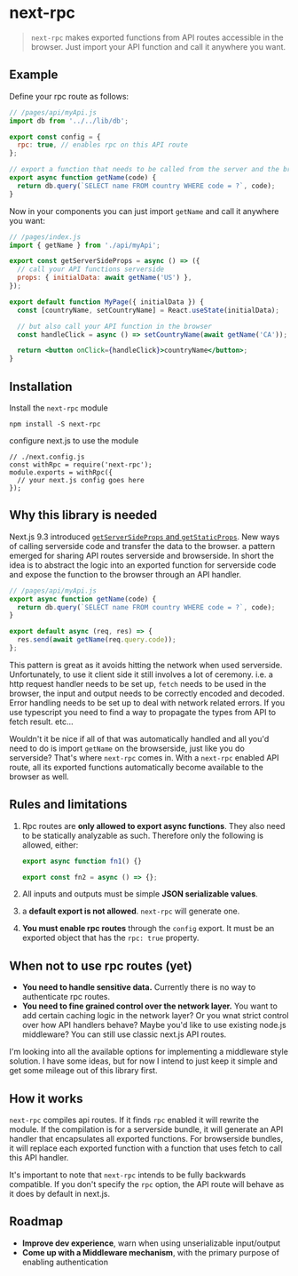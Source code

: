 # next-rpc

> `next-rpc` makes exported functions from API routes accessible in the browser. Just import your API function and call it anywhere you want.

## Example

Define your rpc route as follows:

```js
// /pages/api/myApi.js
import db from '../../lib/db';

export const config = {
  rpc: true, // enables rpc on this API route
};

// export a function that needs to be called from the server and the browser
export async function getName(code) {
  return db.query(`SELECT name FROM country WHERE code = ?`, code);
}
```

Now in your components you can just import `getName` and call it anywhere you want:

```jsx
// /pages/index.js
import { getName } from './api/myApi';

export const getServerSideProps = async () => ({
  // call your API functions serverside
  props: { initialData: await getName('US') },
});

export default function MyPage({ initialData }) {
  const [countryName, setCountryName] = React.useState(initialData);

  // but also call your API function in the browser
  const handleClick = async () => setCountryName(await getName('CA'));

  return <button onClick={handleClick}>countryName</button>;
}
```

## Installation

Install the `next-rpc` module

```
npm install -S next-rpc
```

configure next.js to use the module

```tsx
// ./next.config.js
const withRpc = require('next-rpc');
module.exports = withRpc({
  // your next.js config goes here
});
```

## Why this library is needed

Next.js 9.3 introduced [`getServerSideProps` and `getStaticProps`](https://nextjs.org/docs/basic-features/data-fetching). New ways of calling serverside code and transfer the data to the browser. a pattern emerged for sharing API routes serverside and browserside. In short the idea is to abstract the logic into an exported function for serverside code and expose the function to the browser through an API handler.

```js
// /pages/api/myApi.js
export async function getName(code) {
  return db.query(`SELECT name FROM country WHERE code = ?`, code);
}

export default async (req, res) => {
  res.send(await getName(req.query.code));
};
```

This pattern is great as it avoids hitting the network when used serverside. Unfortunately, to use it client side it still involves a lot of ceremony. i.e. a http request handler needs to be set up, `fetch` needs to be used in the browser, the input and output needs to be correctly encoded and decoded. Error handling needs to be set up to deal with network related errors. If you use typescript you need to find a way to propagate the types from API to fetch result. etc...

Wouldn't it be nice if all of that was automatically handled and all you'd need to do is import `getName` on the browserside, just like you do serverside? That's where `next-rpc` comes in. With a `next-rpc` enabled API route, all its exported functions automatically become available to the browser as well.

## Rules and limitations

1. Rpc routes are **only allowed to export async functions**. They also need to be statically analyzable as such. Therefore only the following is allowed, either:

   ```js
   export async function fn1() {}

   export const fn2 = async () => {};
   ```

2. All inputs and outputs must be simple **JSON serializable values**.
3. a **default export is not allowed**. `next-rpc` will generate one.
4. **You must enable rpc routes** through the `config` export. It must be an exported object that has the `rpc: true` property.

## When not to use rpc routes (yet)

- **You need to handle sensitive data.** Currently there is no way to authenticate rpc routes.
- **You need to fine grained control over the network layer.** You want to add certain caching logic in the network layer? Or you wnat strict control over how API handlers behave? Maybe you'd like to use existing node.js middleware? You can still use classic next.js API routes.

I'm looking into all the available options for implementing a middleware style solution. I have some ideas, but for now I intend to just keep it simple and get some mileage out of this library first.

## How it works

`next-rpc` compiles api routes. If it finds `rpc` enabled it will rewrite the module. If the compilation is for a serverside bundle, it will generate an API handler that encapsulates all exported functions. For browserside bundles, it will replace each exported function with a function that uses fetch to call this API handler.

It's important to note that `next-rpc` intends to be fully backwards compatible. If you don't specify the `rpc` option, the API route will behave as it does by default in next.js.

## Roadmap

- **Improve dev experience**, warn when using unserializable input/output
- **Come up with a Middleware mechanism**, with the primary purpose of enabling authentication
